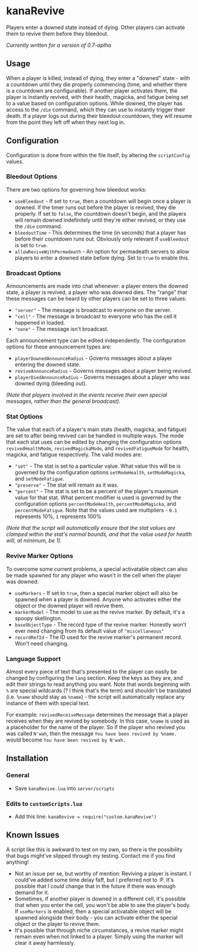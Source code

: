 # kanaRevive
Players enter a downed state instead of dying. Other players can activate them to revive them before they bleedout.

*Currently written for a version of 0.7-aplha*

## Usage
When a player is killed, instead of dying, they enter a "downed" state - with a countdown until they die properly commencing (time, and whether there is a countdown are configurable). If another player activates them, the player is instantly revived, with their health, magicka, and fatigue being set to a value based on configuration options. While downed, the player has access to the `/die` command, which they can use to instantly trigger their death. If a player logs out during their bleedout countdown, they will resume from the point they left off when they next log in.

## Configuration
Configuration is done from within the file itself, by altering the `scriptConfig` values.
### Bleedout Options
There are two options for governing how bleedout works:
- `useBleedout` - If set to `true`, then a countdown will begin once a player is downed. If the timer runs out before the player is revived, they die properly. If set to `false`, the countdown doesn't begin, and the players will remain downed indefinitely until they're either revived, or they use the `/die` command.
- `bleedoutTime` - This determines the time (in seconds) that a player has before their countdown runs out. Obviously only relevant if `useBleedout` is set to `true`.
- `allowReviveWithPermadeath` - An option for permadeath servers to allow players to enter a downed state before dying. Set to `true` to enable this.
### Broadcast Options
Announcements are made into chat whenever: a player enters the downed state, a player is revived, a player who was downed dies. The "range" that these messages can be heard by other players can be set to three values:
- `"server"` - The message is broadcast to everyone on the server.
- `"cell"` - The message is broadcast to everyone who has the cell it happened in loaded.
- `"none"` - The message isn't broadcast.

Each announcement type can be edited independently. The configuration options for these announcement types are:
- `playerDownedAnnounceRadius` - Governs messages about a player entering the downed state.
- `reviveAnnounceRadius` - Governs messages about a player being revived.
- `playerDiedAnnounceRadius` - Governs messages about a player who was downed dying (bleeding out).

*(Note that players involved in the events receive their own special messages, rather than the general broadcast).*
### Stat Options
The value that each of a player's main stats (health, magicka, and fatigue) are set to after being revived can be handled in multiple ways. The mode that each stat uses can be edited by changing the configuration options `revivedHealthMode`, `revivedMagickaMode`, and `revivedFatigueMode` for health, magicka, and fatigue respectively. The valid modes are:
- `"set"` - The stat is set to a particular value. What value this will be is governed by the configuration options `setModeHealth`, `setModeMagicka`, and `setModeFatigue`.
- `"preserve"` - The stat will remain as it was.
- `"percent"` - The stat is set to be a percent of the player's maximum value for that stat. What percent modifier is used is governed by the configuration options `percentModeHealth`, `percentModeMagicka`, and `percentModeFatigue`. Note that the values used are multipliers - `0.1` represents 10%, `1` represents 100%

*(Note that the script will automatically ensure that the stat values are clamped within the stat's normal bounds, and that the value used for health will, at minimum, be 1).*
### Revive Marker Options
To overcome some current problems, a special activatable object can also be made spawned for any player who wasn't in the cell when the player was downed.
- `useMarkers` - If set to `true`, then a special marker object will also be spawned when a player is downed. Anyone who activates either the object or the downed player will revive them.
- `markerModel` - The model to use as the revive marker. By default, it's a spoopy skellington.
- `baseObjectType` - The record type of the revive marker. Honestly won't ever need changing from its default value of `"miscellaneous"`
- `recordRefId` - The ID used for the revive marker's permanent record. Won't need changing.

### Language Support
Almost every piece of text that's presented to the player can easily be changed by configuring the `lang` section. Keep the keys as they are, and edit their strings to read anything you want. Note that words beginning with `%` are special wildcards (? I think that's the term) and shouldn't be translated (i.e. `%name` should stay as `%name`) - the script will automatically replace any instance of them with special text.

For example: `revivedReceiveMessage` determines the message that a player receives when they are revived by somebody. In this case, `%name` is used as a placeholder for the name of the player. So if the player who revived you was called `N'wah`, then the message `You have been revived by %name.` would become `You have been revived by N'wah.`

## Installation
### General
- Save `kanaRevive.lua` into `server/scripts`
### Edits to `customScripts.lua`
- Add this line: `kanaRevive = require("custom.kanaRevive")`

## Known Issues
A script like this is awkward to test on my own, so there is the possibility that bugs might've slipped through my testing. Contact me if you find anything!
- Not an issue per se, but worthy of mention: Reviving a player is instant. I could've added some time delay faff, but I preferred not to :P. It's possible that I *could* change that in the future if there was enough demand for it.
- Sometimes, if another player is downed in a different cell, it's possible that when you enter the cell, you won't be able to see the player's body. If `useMarkers` is enabled, then a special activatable object will be spawned alongside their body - you can activate either the special object or the player to revive them.
- It's possible that through niche circumstances, a revive marker might remain even when not linked to a player. Simply using the marker will clear it away harmlessly.
